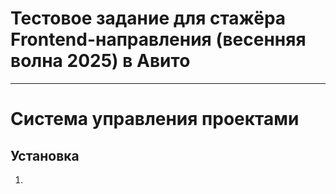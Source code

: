 # Тестовое задание для стажёра Frontend-направления (весенняя волна 2025) в Авито

---

# Система управления проектами

## Установка

1.

